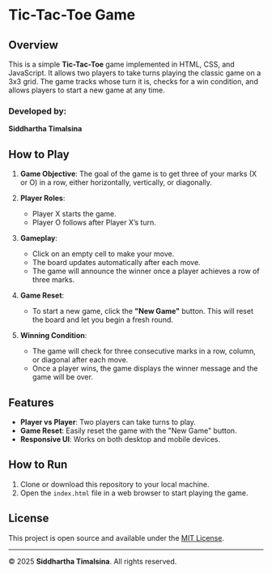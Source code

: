 # Tic-Tac-Toe Game

## Overview

This is a simple **Tic-Tac-Toe** game implemented in HTML, CSS, and JavaScript. It allows two players to take turns playing the classic game on a 3x3 grid. The game tracks whose turn it is, checks for a win condition, and allows players to start a new game at any time.

### Developed by:  
**Siddhartha Timalsina**

## How to Play

1. **Game Objective**: The goal of the game is to get three of your marks (X or O) in a row, either horizontally, vertically, or diagonally.
   
2. **Player Roles**:
   - Player X starts the game.
   - Player O follows after Player X’s turn.

3. **Gameplay**:
   - Click on an empty cell to make your move.
   - The board updates automatically after each move.
   - The game will announce the winner once a player achieves a row of three marks.

4. **Game Reset**:
   - To start a new game, click the **"New Game"** button. This will reset the board and let you begin a fresh round.

5. **Winning Condition**:
   - The game will check for three consecutive marks in a row, column, or diagonal after each move.
   - Once a player wins, the game displays the winner message and the game will be over.

## Features

- **Player vs Player**: Two players can take turns to play.
- **Game Reset**: Easily reset the game with the "New Game" button.
- **Responsive UI**: Works on both desktop and mobile devices.

## How to Run

1. Clone or download this repository to your local machine.
2. Open the `index.html` file in a web browser to start playing the game.

## License

This project is open source and available under the [MIT License](LICENSE).

---

© 2025 **Siddhartha Timalsina**. All rights reserved.
